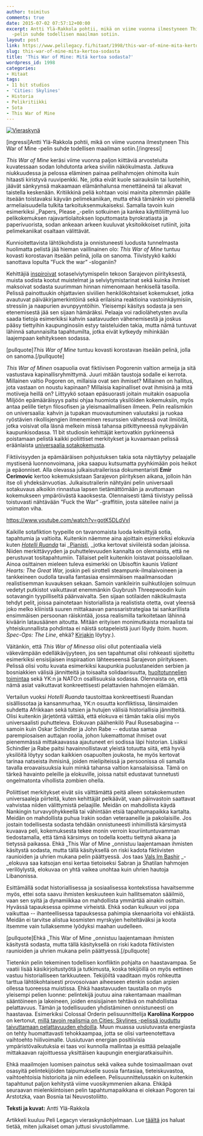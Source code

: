 ```yaml
---
author: toimitus
comments: true
date: 2015-07-02 07:57:12+00:00
excerpt: Antti Ylä-Rakkola pohtii, mikä on viime vuonna ilmestyneen This War of Mine
  -pelin suhde todellisen maailman sotiin.
layout: post
link: https://www.pelilegacy.fi/hitaat/1998/this-war-of-mine-mita-kertoa-sodasta
slug: this-war-of-mine-mita-kertoa-sodasta
title: 'This War of Mine: Mitä kertoa sodasta?'
wordpress_id: 1998
categories:
- Hitaat
tags:
- 11 bit studios
- 'Cities: Skylines'
- Historia
- Pelikritiikki
- Sota
- This War of Mine
---
```


[![Vieraskynä](http://www.pelilegacy.fi/wp-content/uploads/2015/06/vieraskyna_this_war_of_mine.jpg)](http://www.pelilegacy.fi/wp-content/uploads/2015/06/vieraskyna_this_war_of_mine.jpg)

[ingressi]Antti Ylä-Rakkola pohtii, mikä on viime vuonna ilmestyneen This War of Mine -pelin suhde todellisen maailman sotiin.[/ingressi]

_This War of Mine_ keräsi viime vuonna paljon kiittäviä arvosteluita kuvatessaan sodan lohdutonta arkea siviilin näkökulmasta. Jatkuva niukkuudessa ja pelossa eläminen painaa pelihahmojen ohimoita kuin hitaasti kiristyvä ruuvipenkki. Ne, jotka eivät kuole sairauksiin tai luoteihin, jäävät sänkyynsä makaamaan elämänhalunsa menettäneinä tai alkavat taistella keskenään. Kritiikkinä peliä kohtaan voisi mainita pitemmän päälle itseään toistavaksi käyvän pelimekaniikan, mutta ehkä tämänkin voi pienellä armeliaisuudella tulkita tarkoituksenmukaiseksi. Samalla tavoin kuin esimerkiksi _Papers, Please _-pelin sotkuinen ja kankea käyttöliittymä luo pelikokemuksen rajavartiolaitoksen loputtomasta byrokratiasta ja paperivuorista, sodan ankeaan arkeen kuuluvat yksitoikkoiset rutiinit, joita pelimekaniikat osaltaan välittävät.

Kunnioitettavista lähtökohdista ja onnistuneesti luodusta tunnelmasta huolimatta pelistä jää hieman vaillinainen olo: _This War of Mine_ tuntuu kovasti korostavan itseään pelinä, jolla on sanoma. Tiivistyykö kaikki sanottava lopulta ”Fuck the war” -sloganiin?

Kehittäjiä [inspiroivat](http://techraptor.net/content/art-war-mine-interview-11-bit-studios) sotaselviytymispelin tekoon Sarajevon piirityksestä, muista sodista kootut muistelmat ja selviytymistarinat sekä kuinka ihmiset maksoivat sodasta suurimman hinnan nimenomaan henkisellä tasolla. Pelissä painottuukin ohjattavien siviilien henkilökohtaiset kokemukset, jotka avautuvat päiväkirjamerkintöinä sekä erilaisina reaktioina vastoinkäymisiin, stressiin ja naapurien avunpyyntöihin. Yleisempi käsitys sodasta ja sen etenemisestä jää sen sijaan hämäräksi. Pelaaja voi radiolähetysten avulla saada tietoja esimerkiksi kahvin saatavuuden vähenemisestä ja joskus pääsy tiettyihin kaupunginosiin estyy taisteluiden takia, mutta nämä tuntuvat lähinnä satunnaisilta tapahtumilta, jotka eivät kytkeydy mihinkään laajempaan kehitykseen sodassa.

[pullquote]_This War of Mine_ tuntuu kovasti korostavan itseään pelinä, jolla on sanoma.[/pullquote]

_This War of Minen_ osapuolia ovat fiktiivisen Pogorenin valtion armeija ja sitä vastustava kapinallisryhmittymä. Juuri mitään taustoja sodalle ei kerrota. Millainen valtio Pogoren on, millaisia ovat sen ihmiset? Millainen on hallitus, jota vastaan on noustu kapinaan? Millaisia kapinalliset ovat ihmisinä ja mitä motiiveja heillä on? Liittyykö sotaan epäsuorasti joitain muitakin osapuolia Miljöön epämääräisyys paitsi ohjaa huomiota yksilöiden kokemuksiin, myös antaa pelille tietyn filosofisen ja yleismaailmallisen ilmeen. Pelin realismikin on universaalia: kahvin ja tupakan muovautuminen valuutaksi ja ruokaa ryöstävien rikollisjengien ilmeneminen resurssien vähetessä ovat ilmiöitä, jotka voisivat olla läsnä melkein missä tahansa pitkittyneessä nykypäivän kaupunkisodassa. 11 bit studiosin kehittäjät kertovatkin pyrkineensä poistamaan pelistä kaikki poliittiset merkitykset ja kuvaamaan pelissä eräänlaista [universaalia sotakokemusta](http://www.rockpapershotgun.com/2014/10/25/this-war-of-mine-interview/).

Fiktiivisyyden ja epämääräisen pohjustuksen takia sota näyttäytyy pelaajalle mystisenä luonnonvoimana, joka saapuu kutsumatta pyyhkimään pois heikot ja epäonniset. Alla olevassa julkaisutrailerissa dokumentaristi **Emir Cerimovic** kertoo kokemuksistaan Sarajevon piirityksen aikana, jolloin hän itse oli yhdeksänvuotias. Julkaisutrailerin nähtyäni pelin universaali sotakuvaus alkoikin rinnastua lapsen tietämättömään ja avuttomaan kokemukseen ympäröivästä kaaoksesta. Olennaisesti tämä tiivistyy pelissä toistuvasti nähtävään ”Fuck the War” -graffitiin, josta säteilee naiivi ja voimaton viha.

https://www.youtube.com/watch?v=gotK5DLdVvI



Kaikille sotafiktion tyypeille on tavanomaista luoda keksittyjä sotia, tapahtumia ja valtioita. Kuitenkin näemme aina ajoittain esimerkiksi elokuvia kuten [_Hotelli Ruanda_](http://www.imdb.com/title/tt0395169/) tai _[Pianisti](http://www.imdb.com/title/tt0253474/), _jotka kertovat siviileistä sodan jaloissa. Niiden merkittävyyden ja puhuttelevuuden kannalta on olennaista, että ne perustuvat tositapahtumiin. Tällaiset pelit kuitenkin loistavat poissaolollaan. Ainoa osittainen mieleen tuleva esimerkki on Ubisoftin kaunis _Valiant Hearts: The Great War,_ joskin peli sirotteli steampunk-ilmalaivoineen ja tankkeineen oudolla tavalla fantasiaa ensimmäisen maailmansodan realistisemman kuvauksen sekaan. Samoin vankileirin suihkutilojen solmuun vedetyt putkistot vaikuttavat enemmänkin Guybrush Threepwoodin kuin sotavangin tyypilliseltä päänvaivalta. Sen sijaan sotilaiden näkökulmasta tehdyt pelit, joissa painotetaan historiallista ja realistista otetta, ovat yleensä joko melko kliinistä suuren mittakaavan panssaristrategiaa tai sankarillista ensimmäisen persoonan räiskintää, jossa realismilla tarkoitetaan lähinnä kiväärin latausäänen aitoutta. Mitään erityisen monimutkaista moraalista tai yhteiskunnallista pohdintaa ei näistä sotapeleistä juuri löydy (toim. huom. _Spec-Ops: The Line_, ehkä? [Kirjakin](https://gumroad.com/l/fsdz) löytyy.).

Väitänkin, että _This War of Minessa_ olisi ollut potentiaalia vielä väkevämpään edelläkävijyyteen, jos sen tapahtumat olisi rohkeasti sijoitettu esimerkiksi ensisijaisen inspiraation lähteeseensä Sarajevon piiritykseen. Pelissä olisi voitu kuvata esimerkiksi kaupunkia puolustaneiden serbien ja bosniakkien välisiä jännitteitä ja toisaalta solidaarisuutta, [huoltotunnelien toimintaa](https://en.wikipedia.org/wiki/Sarajevo_Tunnel) sekä YK:n ja NATO:n osallisuuksia sodassa. Olennaista on, että nämä asiat vaikuttavat konkreettisesti pelattavien hahmojen elämään.

Vertailun vuoksi _Hotelli Ruanda_ taustoittaa konkreettisesti Ruandan sisällissotaa ja kansanmurhaa, YK:n osuutta konfliktissa, länsimaiden suhdetta Afrikkaan sekä tutsien ja hutujen välisiä historiallisia jännitteitä. Olisi kuitenkin järjetöntä väittää, että elokuva ei tämän takia olisi myös universaalisti puhutteleva. Elokuvan päähenkilö Paul Rusesabagina -- samoin kuin Oskar Schindler ja John Rabe -- edustaa samaa parempiosaisen auttajan roolia, johon lukemattomat ihmiset ovat pienemmässä mittakaavassa ajautuneet eri sodissa läpi historian. Lisäksi Schindler ja Rabe paitsi havainnollistavat yleistä totuutta siitä, että hyviä yksilöitä löytyy sodan kaikkien osapuolten joukosta, he myös kertovat tarinaa natseista ihmisinä, joiden mielipiteissä ja persoonissa oli samalla tavalla eroavaisuuksia kuin minkä tahansa valtion kansalaisissa. Tämä on tärkeä havainto peleille ja elokuville, joissa natsit edustavat tunnetusti ongelmatonta vihollista zombien ohella.

Poliittiset merkitykset eivät siis välttämättä peitä alleen sotakokemusten universaaleja piirteitä, kuten kehittäjät pelkäävät, vaan päinvastoin saattavat vahvistaa niiden välittymistä pelaajille. Meidän on mahdollista käydä Nankingin turvavyöhykkeellä tai vähintään etsiä tapahtumapaikka kartalta. Meidän on mahdollista puhua Irakin sodan veteraaneille ja pakolaisille. Jos jostain todellisesta sodasta tehdään onnistuneesti inhimillistä kärsimystä kuvaava peli, kokemuksesta tekee monin verroin kouriintuntuvamman tiedostamalla, että tämä kärsimys on todella koettu tiettynä aikana ja tietyssä paikassa. Ehkä _This War of Mine _onnistuu laajentamaan ihmisten käsitystä sodasta, mutta tällä käsityksellä on riski kadota fiktiivisten raunioiden ja uhrien mukana pelin päättyessä. Jos taas [Vals Im Bashir](http://www.imdb.com/title/tt1185616/) _-_elokuva saa katsojan ensi kertaa tietoiseksi Sabran ja Shatilan hahmojen verilöylystä, elokuvaa on yhtä vaikea unohtaa kuin uhrien hautoja Libanonissa.

Esittämällä sodat historiallisessa ja sosiaalisessa kontekstissa havaitsemme myös, ettei sota saavu ihmisten keskuuteen kuin hallitsematon sääilmiö, vaan sen syitä ja dynamiikkaa on mahdollista ymmärtää ainakin osittain. Hyvässä tapauksessa opimme virheistä. Ehkä sodan kulkuun voi jopa vaikuttaa -- ihanteellisessa tapauksessa pahimpia skenaarioita voi ehkäistä. Meidän ei tarvitse alistua kosmisten myrskyjen heiteltäväksi ja koota itsemme vain tullaksemme lyödyksi maahan uudelleen.

[pullquote]Ehkä _This War of Mine _onnistuu laajentamaan ihmisten käsitystä sodasta, mutta tällä käsityksellä on riski kadota fiktiivisten raunioiden ja uhrien mukana pelin päättyessä.[/pullquote]

Tietenkin pelin tekeminen todellisen konfliktin pohjalta on haastavampaa. Se vaatii lisää käsikirjoitustyötä ja tutkimusta, koska tekijöillä on myös eettinen vastuu historialliseen tarkkuuteen. Tekijöiltä vaaditaan myös rohkeutta tarttua lähtökohtaisesti provosoivaan aiheeseen etenkin sodan arpien ollessa tuoreessa muistissa. Ehkä haastavuuden taustalla on myös yleisempi pelien luonne: pelintekijä joutuu aina rakentamaan maailman sääntöineen ja lakeineen, joiden ensisijainen tehtävä on mahdollistaa pelattavuus. Tämän ja todellisuuden yhdistäminen onnistuneesti on haastavaa. Esimerkiksi Colossal Orderin pelisuunnittelija **Karoliina Korppoo** on kertonut, [millä tavoin realismia on Cities: Skylines -pelissä jouduttu taivuttamaan pelattavuuden ehdoilla](http://areena.yle.fi/1-1917764). Muun muassa uusiutuvasta energiasta on tehty huomattavasti tehokkaampaa, jotta se olisi varteenotettava vaihtoehto hiilivoimalle. Uusiutuvan energian positiivisia ympäristövaikutuksia ei taas voi kunnolla mallintaa ja esittää pelaajalle mittakaavan rajoittuessa yksittäisen kaupungin energiaratkaisuihin.

Ehkä maailmojen luomisen painotus sekä vaikea suhde tosimaailmaan ovat osasyitä pelintekijöiden taipumukselle suosia fantasiaa, tieteiskuvastoa, vaihtoehtoisia historioita ja niin edelleen. Pelisuunnittelussakin on kuitenkin tapahtunut paljon kehitystä viime vuosikymmenien aikana. Ehkäpä seuraavan mielenkiintoisen pelin tapahtumapaikkana ei olekaan Pogoren tai Arstotzka, vaan Bosnia tai Neuvostoliitto.

**Teksti ja kuvat:** Antti Ylä-Rakkola



Artikkeli kuuluu Peli Legacyn vieraskynäohjelmaan. Lue [täältä](http://www.pelilegacy.fi/kirjoita) jos haluat tietää, miten julkaiset oman juttusi sivustollamme.
